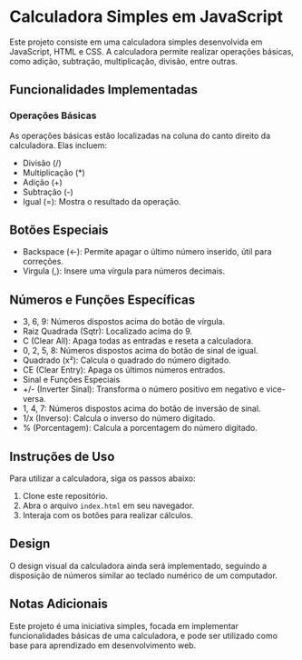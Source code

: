 # Calculadora Simples em JavaScript
Este projeto consiste em uma calculadora simples desenvolvida em JavaScript, HTML e CSS. A calculadora permite realizar operações básicas, como adição, subtração, multiplicação, divisão, entre outras.

## Funcionalidades Implementadas
### Operações Básicas
As operações básicas estão localizadas na coluna do canto direito da calculadora. Elas incluem:

- Divisão (/)
- Multiplicação (*)
- Adição (+)
- Subtração (-)
- Igual (=): Mostra o resultado da operação.

## Botões Especiais
- Backspace (←): Permite apagar o último número inserido, útil para correções.
- Virgula (,): Insere uma vírgula para números decimais.

## Números e Funções Específicas
- 3, 6, 9: Números dispostos acima do botão de vírgula.
- Raiz Quadrada (Sqtr): Localizado acima do 9.
- C (Clear All): Apaga todas as entradas e reseta a calculadora.
- 0, 2, 5, 8: Números dispostos acima do botão de sinal de igual.
- Quadrado (x²): Calcula o quadrado do número digitado.
- CE (Clear Entry): Apaga os últimos números entrados.
- Sinal e Funções Especiais
- +/- (Inverter Sinal): Transforma o número positivo em negativo e vice-versa.
- 1, 4, 7: Números dispostos acima do botão de inversão de sinal.
- 1/x (Inverso): Calcula o inverso do número digitado.
- % (Porcentagem): Calcula a porcentagem do número digitado.

## Instruções de Uso
Para utilizar a calculadora, siga os passos abaixo:
1. Clone este repositório.
2. Abra o arquivo `index.html` em seu navegador.
3. Interaja com os botões para realizar cálculos.


## Design
O design visual da calculadora ainda será implementado, seguindo a disposição de números similar ao teclado numérico de um computador.

## Notas Adicionais
Este projeto é uma iniciativa simples, focada em implementar funcionalidades básicas de uma calculadora, e pode ser utilizado como base para aprendizado em desenvolvimento web.